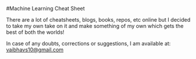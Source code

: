 #Machine Learning Cheat Sheet

There are a lot of cheatsheets, blogs, books, repos, etc online but I decided to take my own take on it and make something of my own which gets the best of both the worlds!

In case of any doubts, corrections or suggestions, I am available at: vaibhavs10@gmail.com
